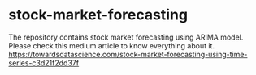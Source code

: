 # stock-market-forecasting
The repository contains stock market forecasting using ARIMA model. 
Please check this medium article to know everything about it.
https://towardsdatascience.com/stock-market-forecasting-using-time-series-c3d21f2dd37f
